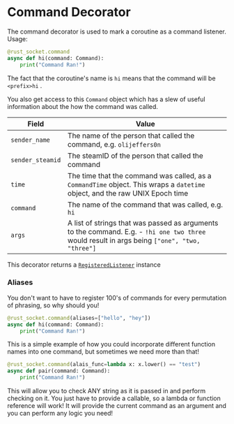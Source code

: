 # Command Decorator

The command decorator is used to mark a coroutine as a command listener. Usage:

```python
@rust_socket.command
async def hi(command: Command):
    print("Command Ran!")
```

The fact that the coroutine's name is `hi` means that the command will be `<prefix>hi` .

You also get access to this `Command` object which has a slew of useful information about the how the command was called.

| Field            | Value                                                                                                                                         |
| ---------------- | --------------------------------------------------------------------------------------------------------------------------------------------- |
| `sender_name`    | The name of the person that called the command, e.g. `olijeffers0n`                                                                           |
| `sender_steamid` | The steamID of the person that called the command                                                                                             |
| `time`           | The time that the command was called, as a `CommandTime` object. This wraps a `datetime` object, and the raw UNIX Epoch time                  |
| `command`        | The name of the command that was called, e.g. `hi`                                                                                            |
| `args`           | A list of strings that was passed as arguments to the command. E.g. - `!hi one two three` would result in args being `["one", "two, "three"]` |

This decorator returns a [`RegisteredListener`](../api-methods/removing-listeners.md#registered-listeners) instance

### Aliases

You don't want to have to register 100's of commands for every permutation of phrasing, so why should you!

```python
@rust_socket.command(aliases=["hello", "hey"])
async def hi(command: Command):
    print("Command Ran!")
```

This is a simple example of how you could incorporate different function names into one command, but sometimes we need more than that!

```python
@rust_socket.command(alais_func=lambda x: x.lower() == "test")
async def pair(command: Command):
    print("Command Ran!")
```

This will allow you to check ANY string as it is passed in and perform checking on it. You just have to provide a callable, so a lambda or function reference will work! It will provide the current command as an argument and you can perform any logic you need!

